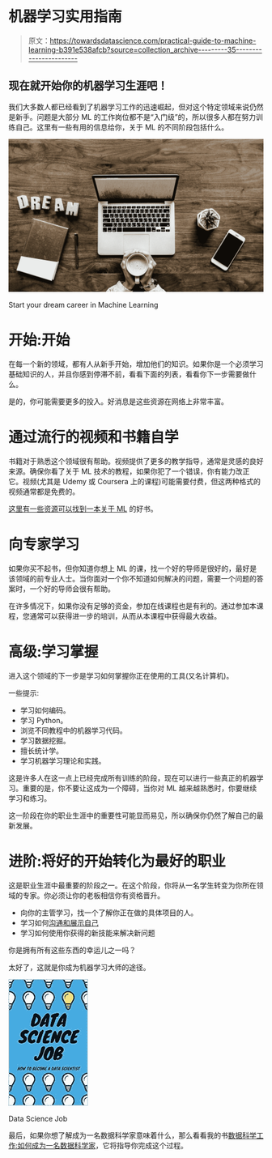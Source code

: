 # 机器学习实用指南

> 原文：<https://towardsdatascience.com/practical-guide-to-machine-learning-b391e538afcb?source=collection_archive---------35----------------------->

## 现在就开始你的机器学习生涯吧！

我们大多数人都已经看到了机器学习工作的迅速崛起，但对这个特定领域来说仍然是新手。问题是大部分 ML 的工作岗位都不是“入门级”的，所以很多人都在努力训练自己。这里有一些有用的信息给你，关于 ML 的不同阶段包括什么。

![](img/50cbd177d449251e29c34765f7014b6e.png)

Start your dream career in Machine Learning

# 开始:开始

在每一个新的领域，都有人从新手开始，增加他们的知识。如果你是一个必须学习基础知识的人，并且你感到停滞不前，看看下面的列表，看看你下一步需要做什么。

是的，你可能需要更多的投入。好消息是这些资源在网络上非常丰富。

# 通过流行的视频和书籍自学

书籍对于熟悉这个领域很有帮助。视频提供了更多的教学指导，通常是灵感的良好来源。确保你看了关于 ML 技术的教程，如果你犯了一个错误，你有能力改正它。视频(尤其是 Udemy 或 Coursera 上的课程)可能需要付费，但这两种格式的视频通常都是免费的。

[这里有一些资源可以找到一本关于 ML](/data-science-books-you-should-read-in-2020-358f70e1d9b2) 的好书。

# 向专家学习

如果你买不起书，但你知道你想上 ML 的课，找一个好的导师是很好的，最好是该领域的前专业人士。当你面对一个你不知道如何解决的问题，需要一个问题的答案时，一个好的导师会很有帮助。

在许多情况下，如果你没有足够的资金，参加在线课程也是有利的。通过参加本课程，您通常可以获得进一步的培训，从而从本课程中获得最大收益。

# 高级:学习掌握

进入这个领域的下一步是学习如何掌握你正在使用的工具(又名计算机)。

一些提示:

*   学习如何编码。
*   学习 Python。
*   浏览不同教程中的机器学习代码。
*   学习数据挖掘。
*   擅长统计学。
*   学习机器学习理论和实践。

这是许多人在这一点上已经完成所有训练的阶段，现在可以进行一些真正的机器学习。重要的是，你不要让这成为一个障碍，当你对 ML 越来越熟悉时，你要继续学习和练习。

这一阶段在你的职业生涯中的重要性可能显而易见，所以确保你仍然了解自己的最新发展。

# 进阶:将好的开始转化为最好的职业

这是职业生涯中最重要的阶段之一。在这个阶段，你将从一名学生转变为你所在领域的专家。你必须让你的老板相信你有资格晋升。

*   向你的主管学习，找一个了解你正在做的具体项目的人。
*   学习如何[沟通和展示自己](/data-science-skills-for-2020-9e71ff46fbc0)
*   学习如何使用你获得的新技能来解决新问题

你是拥有所有这些东西的幸运儿之一吗？

太好了，这就是你成为机器学习大师的途径。

![](img/a947842ca069a9b29cebd21bfacd1993.png)

Data Science Job

最后，如果你想了解成为一名数据科学家意味着什么，那么看看我的书[数据科学工作:如何成为一名数据科学家](https://amzn.to/3aQVTjs)，它将指导你完成这个过程。